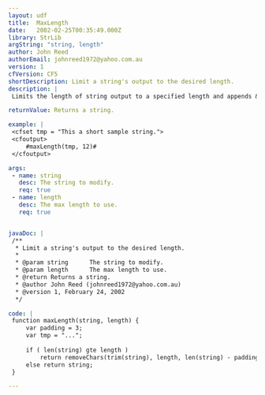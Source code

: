 ```yaml
---
layout: udf
title:  MaxLength
date:   2002-02-25T00:35:49.000Z
library: StrLib
argString: "string, length"
author: John Reed
authorEmail: johnreed1972@yahoo.com.au
version: 1
cfVersion: CF5
shortDescription: Limit a string's output to the desired length.
description: |
 Limits the length of string output to a specified length and appends &quot;...&quot; to indicate the string has been trimmed. Ideal for limiting a string's length in a table without wrapping.

returnValue: Returns a string.

example: |
 <cfset tmp = "This a short sample string.">
 <cfoutput>
     #maxLength(tmp, 12)#
 </cfoutput>

args:
 - name: string
   desc: The string to modify.
   req: true
 - name: length
   desc: The max length to use.
   req: true


javaDoc: |
 /**
  * Limit a string's output to the desired length.
  * 
  * @param string      The string to modify. 
  * @param length      The max length to use. 
  * @return Returns a string. 
  * @author John Reed (johnreed1972@yahoo.com.au) 
  * @version 1, February 24, 2002 
  */

code: |
 function maxLength(string, length) {
     var padding = 3;
     var tmp = "...";    
         
     if ( len(string) gte length )
         return removeChars(trim(string), length, len(string) - padding) & tmp;
     else return string;
 }

---
```


